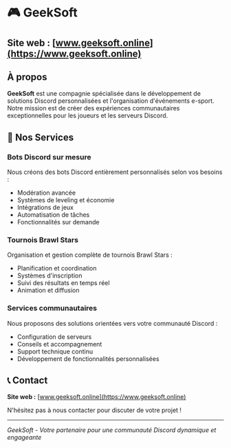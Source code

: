 # 🎮 GeekSoft
## **Site web :** [www.geeksoft.online](https://www.geeksoft.online)
## À propos

**GeekSoft** est une compagnie spécialisée dans le développement de solutions Discord personnalisées et l'organisation d'événements e-sport. Notre mission est de créer des expériences communautaires exceptionnelles pour les joueurs et les serveurs Discord.

## 🤖 Nos Services

### Bots Discord sur mesure
Nous créons des bots Discord entièrement personnalisés selon vos besoins :
- Modération avancée
- Systèmes de leveling et économie
- Intégrations de jeux
- Automatisation de tâches
- Fonctionnalités sur demande

### Tournois Brawl Stars
Organisation et gestion complète de tournois Brawl Stars :
- Planification et coordination
- Systèmes d'inscription
- Suivi des résultats en temps réel
- Animation et diffusion

### Services communautaires
Nous proposons des solutions orientées vers votre communauté Discord :
- Configuration de serveurs
- Conseils et accompagnement
- Support technique continu
- Développement de fonctionnalités personnalisées

## 📞 Contact

**Site web :** [www.geeksoft.online](https://www.geeksoft.online)

N'hésitez pas à nous contacter pour discuter de votre projet !

---

*GeekSoft - Votre partenaire pour une communauté Discord dynamique et engageante*
